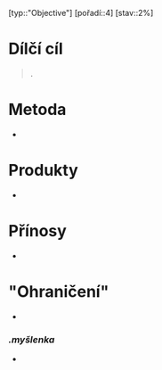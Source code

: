 [typ::"Objective"] [pořadí::4] [stav::2%]
# Dílčí cíl
>  .

# Metoda
- 
# Produkty
- 
# Přínosy
- 
# "Ohraničení"
- 
### *.myšlenka*
- 